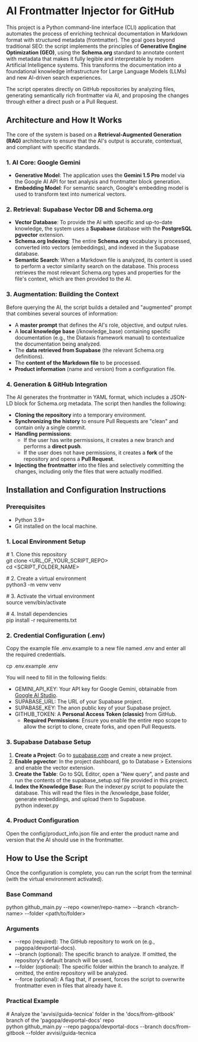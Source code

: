 # **AI Frontmatter Injector for GitHub**

This project is a Python command-line interface (CLI) application that automates the process of enriching technical documentation in Markdown format with structured metadata (frontmatter). The goal goes beyond traditional SEO: the script implements the principles of **Generative Engine Optimization (GEO)**, using the **Schema.org** standard to annotate content with metadata that makes it fully legible and interpretable by modern Artificial Intelligence systems. This transforms the documentation into a foundational knowledge infrastructure for Large Language Models (LLMs) and new AI-driven search experiences.

The script operates directly on GitHub repositories by analyzing files, generating semantically rich frontmatter via AI, and proposing the changes through either a direct push or a Pull Request.

## **Architecture and How It Works**

The core of the system is based on a **Retrieval-Augmented Generation (RAG)** architecture to ensure that the AI's output is accurate, contextual, and compliant with specific standards.

### **1\. AI Core: Google Gemini**

* **Generative Model**: The application uses the **Gemini 1.5 Pro** model via the Google AI API for text analysis and frontmatter block generation.  
* **Embedding Model**: For semantic search, Google's embedding model is used to transform text into numerical vectors.

### **2\. Retrieval: Supabase Vector DB and Schema.org**

* **Vector Database**: To provide the AI with specific and up-to-date knowledge, the system uses a **Supabase** database with the **PostgreSQL pgvector** extension.  
* **Schema.org Indexing**: The entire **Schema.org** vocabulary is processed, converted into vectors (embeddings), and indexed in the Supabase database.  
* **Semantic Search**: When a Markdown file is analyzed, its content is used to perform a vector similarity search on the database. This process retrieves the most relevant Schema.org types and properties for the file's context, which are then provided to the AI.

### **3\. Augmentation: Building the Context**

Before querying the AI, the script builds a detailed and "augmented" prompt that combines several sources of information:

* A **master prompt** that defines the AI's role, objective, and output rules.  
* A **local knowledge base** (/knowledge\_base) containing specific documentation (e.g., the Diataxis framework manual) to contextualize the documentation being analyzed.  
* The **data retrieved from Supabase** (the relevant Schema.org definitions).  
* The **content of the Markdown file** to be processed.  
* **Product information** (name and version) from a configuration file.

### **4\. Generation & GitHub Integration**

The AI generates the frontmatter in YAML format, which includes a JSON-LD block for Schema.org metadata. The script then handles the following:

* **Cloning the repository** into a temporary environment.  
* **Synchronizing the history** to ensure Pull Requests are "clean" and contain only a single commit.  
* **Handling permissions**:  
  * If the user has write permissions, it creates a new branch and performs a **direct push**.  
  * If the user does not have permissions, it creates a **fork** of the repository and opens a **Pull Request**.  
* **Injecting the frontmatter** into the files and selectively committing the changes, including only the files that were actually modified.

## **Installation and Configuration Instructions**

### **Prerequisites**

* Python 3.9+  
* Git installed on the local machine.

### **1\. Local Environment Setup**

\# 1\. Clone this repository  
git clone \<URL\_OF\_YOUR\_SCRIPT\_REPO\>  
cd \<SCRIPT\_FOLDER\_NAME\>

\# 2\. Create a virtual environment  
python3 \-m venv venv

\# 3\. Activate the virtual environment  
source venv/bin/activate

\# 4\. Install dependencies  
pip install \-r requirements.txt

### **2\. Credential Configuration (.env)**

Copy the example file .env.example to a new file named .env and enter all the required credentials.

cp .env.example .env

You will need to fill in the following fields:

* GEMINI\_API\_KEY: Your API key for Google Gemini, obtainable from [Google AI Studio](https://aistudio.google.com/app/apikey).  
* SUPABASE\_URL: The URL of your Supabase project.  
* SUPABASE\_KEY: The anon public key of your Supabase project.  
* GITHUB\_TOKEN: A **Personal Access Token (classic)** from GitHub.  
  * **Required Permissions**: Ensure you enable the entire repo scope to allow the script to clone, create forks, and open Pull Requests.

### **3\. Supabase Database Setup**

1. **Create a Project**: Go to [supabase.com](https://supabase.com) and create a new project.  
2. **Enable pgvector**: In the project dashboard, go to Database \> Extensions and enable the vector extension.  
3. **Create the Table**: Go to SQL Editor, open a "New query", and paste and run the contents of the supabase\_setup.sql file provided in this project.  
4. **Index the Knowledge Base**: Run the indexer.py script to populate the database. This will read the files in the /knowledge\_base folder, generate embeddings, and upload them to Supabase.  
   python indexer.py

### **4\. Product Configuration**

Open the config/product\_info.json file and enter the product name and version that the AI should use in the frontmatter.

## **How to Use the Script**

Once the configuration is complete, you can run the script from the terminal (with the virtual environment activated).

### **Base Command**

python github\_main.py \--repo \<owner/repo-name\> \--branch \<branch-name\> \--folder \<path/to/folder\>

### **Arguments**

* \--repo (required): The GitHub repository to work on (e.g., pagopa/devportal-docs).  
* \--branch (optional): The specific branch to analyze. If omitted, the repository's default branch will be used.  
* \--folder (optional): The specific folder within the branch to analyze. If omitted, the entire repository will be analyzed.  
* \--force (optional): A flag that, if present, forces the script to overwrite frontmatter even in files that already have it.

### **Practical Example**

\# Analyze the 'avvisi/guida-tecnica' folder in the 'docs/from-gitbook' branch of the 'pagopa/devportal-docs' repo  
python github\_main.py \--repo pagopa/devportal-docs \--branch docs/from-gitbook \--folder avvisi/guida-tecnica  
